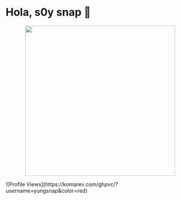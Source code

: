 # Hola, s0y snap 👋

<p align="center">
  <img src="https://safebooru.org//images/2943/350a96e7f7d9591bd9b884c650ee137dfda5eafb.gif?3065544" alt"ysnp"  width="400" height="400">
</p>
![Profile Views](https://komarev.com/ghpvc/?username=yungsnap&color=red)
